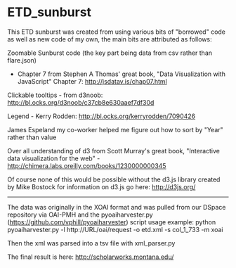 # ETD_sunburst
This ETD sunburst was created from using various bits of "borrowed" code as well
as new code of my own, the main bits are attributed as follows:

Zoomable Sunburst code (the key part being data from csv rather than flare.json)
- Chapter 7 from Stephen A Thomas' great book,
"Data Visualization with JavaScript"
Chapter 7: http://jsdatav.is/chap07.html

Clickable tooltips - from d3noob: http://bl.ocks.org/d3noob/c37cb8e630aaef7df30d

Legend - Kerry Rodden: http://bl.ocks.org/kerryrodden/7090426

James Espeland my co-worker helped me figure out how to sort by "Year"
rather than value

Over all understanding of d3 from Scott Murray's great book, "Interactive data
visualization for the web" - http://chimera.labs.oreilly.com/books/1230000000345

Of course none of this would be possible without the d3.js library created by
Mike Bostock for information on d3.js go here: http://d3js.org/

---------------
The data was originally in the XOAI format and was pulled from our DSpace repository 
via OAI-PMH and the pyoaiharvester.py (https://github.com/vphill/pyoaiharvester) script usage example:
python pyoaiharvester.py -l http://URL/oai/request -o etd.xml -s col_1_733 -m xoai

Then the xml was parsed into a tsv file with xml_parser.py

The final result is here: http://scholarworks.montana.edu/
